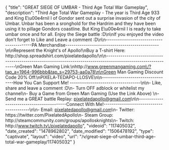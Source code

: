 {
    "title": "GREAT SIEGE OF UMBAR - Third Age Total War Gameplay",
    "description": "Third Age Total War Gameplay - The year is Third Age 933 and King E\u00e4rnil I of Gondor sent out a surprise invasion of the city of Umbar.  Unbar has been a sronghold for the Hardrim and they have been using it to pillage Gondors coastline.  But King E\u00e4rnil I is ready to take umbar once and for all.  Enjoy the Siege battle :D\n\nIf you enjoyed the video don't forget to Like and Leave a comment :D\n\n-----------------------------------------PA Merchandise----------------------------------------------\n\nRepresent the Knight's of Apollo!\nBuy a T-shirt Here: http:\/\/shop.spreadshirt.com\/pixelatedapollo\/\n\n---------------------------------------------------------------------------------------------------------------\nGreen Man Gaming Link:\nhttp:\/\/www.greenmangaming.com\/?tap_a=1964-996bbb&tap_s=29753-aa0a78\n\nGreen Man Gaming Discount Code 20% Off:\nPIXELA-TEDAPO-LLOSVE\n\n----------------------------------How You Can Support Me! -----------------------------------\n\n- Like, share and leave a comment :D\n- Turn OFF adblock or whitelist my channel\n- Buy a Game from Green Man Gaming (Use the Link Above) \n- Send me a GREAT battle Replay: pixelatedapollo@gmail.com\n\n------------------------------------------Connect With Me!-----------------------------------------\n\n- Email: pixelatedapollo@gmail.com\n- Twitter: https:\/\/twitter.com\/PixelatedApollo\n- Steam Group:  http:\/\/steamcommunity.com\/groups\/apollosknights\n- Twitch: http:\/\/www.twitch.tv\/pixelatedapollo",
    "videoid": "117405032",
    "date_created": "1478962802",
    "date_modified": "1506478192",
    "type": "captivate",
    "layout": "video",
    "url": "\/v\/great-siege-of-umbar-third-age-total-war-gameplay\/117405032"
}